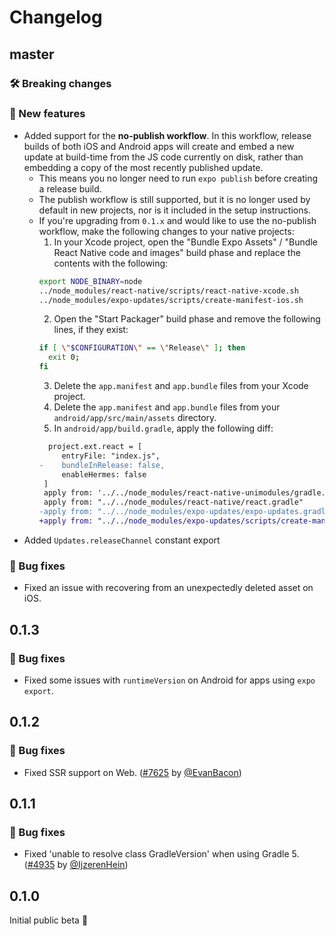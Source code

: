 # Changelog

## master

### 🛠 Breaking changes

### 🎉 New features

- Added support for the **no-publish workflow**. In this workflow, release builds of both iOS and Android apps will create and embed a new update at build-time from the JS code currently on disk, rather than embedding a copy of the most recently published update. 
  - This means you no longer need to run `expo publish` before creating a release build.
  - The publish workflow is still supported, but it is no longer used by default in new projects, nor is it included in the setup instructions.
  - If you're upgrading from `0.1.x` and would like to use the no-publish workflow, make the following changes to your native projects:
    1. In your Xcode project, open the "Bundle Expo Assets" / "Bundle React Native code and images" build phase and replace the contents with the following:
    ```sh
    export NODE_BINARY=node
    ../node_modules/react-native/scripts/react-native-xcode.sh
    ../node_modules/expo-updates/scripts/create-manifest-ios.sh
    ```
    2. Open the "Start Packager" build phase and remove the following lines, if they exist:
    ```sh
    if [ \"$CONFIGURATION\" == \"Release\" ]; then
      exit 0;
    fi
    ```
    3. Delete the `app.manifest` and `app.bundle` files from your Xcode project.
    4. Delete the `app.manifest` and `app.bundle` files from your `android/app/src/main/assets` directory.
    5. In `android/app/build.gradle`, apply the following diff:
    ```diff
      project.ext.react = [
         entryFile: "index.js",
    -    bundleInRelease: false,
         enableHermes: false
     ]
     apply from: '../../node_modules/react-native-unimodules/gradle.groovy'
     apply from: "../../node_modules/react-native/react.gradle"
    -apply from: "../../node_modules/expo-updates/expo-updates.gradle"
    +apply from: "../../node_modules/expo-updates/scripts/create-manifest-android.gradle"
    ```
- Added `Updates.releaseChannel` constant export


### 🐛 Bug fixes

- Fixed an issue with recovering from an unexpectedly deleted asset on iOS.

## 0.1.3

### 🐛 Bug fixes

- Fixed some issues with `runtimeVersion` on Android for apps using `expo export`.

## 0.1.2

### 🐛 Bug fixes

- Fixed SSR support on Web. ([#7625](https://github.com/expo/expo/pull/7625) by [@EvanBacon](https://github.com/EvanBacon))

## 0.1.1

### 🐛 Bug fixes

- Fixed 'unable to resolve class GradleVersion' when using Gradle 5. ([#4935](https://github.com/expo/expo/pull/7577) by [@IjzerenHein](https://github.com/IjzerenHein))

## 0.1.0

Initial public beta 🎉
